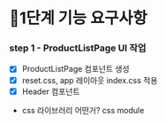 # 🎯1단계 기능 요구사항

### step 1 - ProductListPage UI 작업

- [x] ProductListPage 컴포넌트 생성
- [x] reset.css, app 레이아웃 index.css 적용
- [x] Header 컴포넌트

- css 라이브러리 어떤거?
  css module
